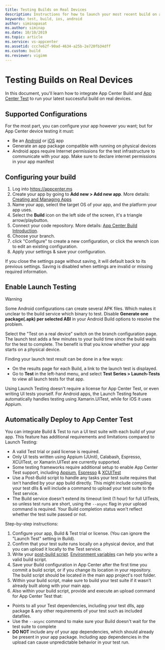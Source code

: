 ```yaml
---
title: Testing Builds on Real Devices
description: Instructions for how to launch your most recent build on a physical device to make sure it works
keywords: test, build, ios, android
author: siminapasat
ms.author: siminap
ms.date: 10/10/2019
ms.topic: article
ms.service: vs-appcenter
ms.assetid: ccc7e62f-90ad-4634-a25b-2e720fb34dff 
ms.custom: build
ms.reviewer: vigimm
---
```


# Testing Builds on Real Devices

In this document, you'll learn how to integrate App Center Build and [App Center Test](~/test-cloud/index.md) to run your latest successful build on real devices. 

## Supported Configurations
For the most part, you can configure your app however you want; but for App Center device testing it must:
   - Be an [Android](~/build/android/first-build.md) or [iOS](~/build/ios/first-build.md) app
   - Generate an app package compatible with running on physical devices
   - Android apps require Internet permissions for the test infrastructure to communicate with your app. Make sure to declare internet permissions in your app manifest

## Configuring your build
1. Log into https://appcenter.ms
2. Create your app by going to **Add new > Add new app**. More details: [Creating and Managing Apps](~/dashboard/creating-and-managing-apps.md)
3. Name your app, select the target OS of your app, and the platform your app uses.
4. Select the **Build** icon on the left side of the screen, it's a triangle arrow/playbutton.
5. Connect your code repository. More details: [App Center Build Introduction](~/build/index.md).
6. Choose your branch. 
7. click "Configure" to create a new configuration, or click the wrench icon to edit an existing configuration. 
8. Apply your settings & save your configuration. 

If you close the settings page without saving, it will default back to its previous settings. Saving is disabled when settings are invalid or missing required information.

## Enable Launch Testing
> [!WARNING]
> Some Android configurations can create several APK files. Which makes it unclear to the build service which binary to test. Disable **Generate one package(.apk) per selected ABI** in your Android Build options to resolve the problem.

Select the "Test on a real device" switch on the branch configuration page. The launch test adds a few minutes to your build time since the build waits for the test to complete. The benefit is that you know whether your app starts on a physical device.

Finding your launch test result can be done in a few ways:

- On the results page for each Build, a link to the launch test is displayed.
- Go to **Test** in the left-hand menu, and select **Test Series > Launch-Tests** to view all launch tests for that app. 

Using Launch Testing doesn't require a license for App Center Test, or even writing UI tests yourself. For Android apps, the Launch Testing feature automatically handles testing using Xamarin.UITest, while for iOS it uses Appium. 

## Automatically Deploy to App Center Test
You can integrate Build & Test to run a UI test suite with each build of your app. This feature has additional requirements and limitations compared to Launch Testing:

- A valid Test trial or paid license is required.
- Only UI tests written using Appium (JUnit), Calabash, Espresso, XCUITest, or Xamarin.UITest are currently supported. 
- Some testing frameworks require additional setup to enable App Center Test support, including [Appium](~/test-cloud/preparing-for-upload/appium.md), [Espresso](~/test-cloud/preparing-for-upload/espresso.md) & [XCUITest](~/test-cloud/preparing-for-upload/xcuitest.md) 
- Use a Post-Build script to handle any tasks your test suite requires that isn't handled by your app build directly. This might include compiling your test dlls & will include a command to upload your test suite to the Test service.
- The Build service doesn't extend its timeout limit (1 hour) for full UITests, so unless test runs are short, using the `--async` flag in your upload command is required. Your Build completion status won't reflect whether the test suite passed or not.

Step-by-step instructions:
1. Configure your app, Build & Test trial or license. (You can ignore the "Launch Test" setting in Build).
2. Confirm that your test suite runs locally on a physical device, and that you can upload it locally to the Test service. 
3. Write your [post-build script](~/build/custom/scripts/index.md#post-build). [Environment variables](~/build/custom/variables/index.md) can help you write a valid build script.
4. Save your Build configuration in App Center after the first time you commit a build script, or if you change its location in your repository. The build script should be located in the main app project's root folder. 
5. Within your build script, make sure to build your test suite if it wasn't already built along with your main app.
6. Also within your build script, provide and execute an upload command for App Center Test that:
- Points to all your Test dependencies, including your test dlls, app package & any other requirements of your test such as included datafiles. 
- Use the `--async` command to make sure your Build doesn't wait for the test suite to complete
- **DO NOT** include any of your app dependencies, which should already be present in your app package. Including app dependencies in the upload can cause unpredictable behavior in your test run. 

